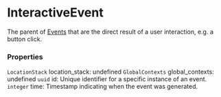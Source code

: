 # InteractiveEvent
The parent of [Events](/taxonomy/events) that are the direct result of a user interaction, e.g. a button click.

### Properties
`LocationStack` location_stack: undefined
`GlobalContexts` global_contexts: undefined
`uuid` id: Unique identifier for a specific instance of an event.
`integer` time: Timestamp indicating when the event was generated.


